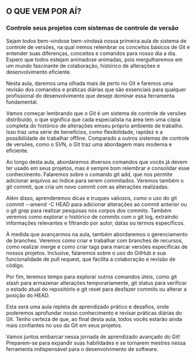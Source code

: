 ## O QUE VEM POR AÍ?

### Controle seus projetos com sistemas de controle de versão

Sejam todos bem-vindose bem-vindasà nossa primeira aula de sistema de controle de versões, na qual iremos relembrar os conceitos básicos de Git e entender suas diferenças, conceitos e comandos para nosso dia a dia. Espero que todos estejam animadose animadas, pois mergulharemos em um mundo fascinante de colaboração, histórico de alterações e desenvolvimento eficiente.

Nesta aula, daremos uma olhada mais de perto no Git e faremos uma revisão dos comandos e práticas diárias que são essenciais para qualquer profissional do desenvolvimento  que deseje dominar essa ferramenta fundamental.

Vamos começar lembrando que o Git é um sistema de controle de versões distribuído, o que significa que cada especialista na área tem uma cópia completa do histórico de alterações emseu próprio ambiente de trabalho. Isso traz uma série de benefícios, como flexibilidade, rapidez e a possibilidade de trabalhar offline. Comparado a outros sistemas de controle de versões, como o SVN, o Git traz uma abordagem mais moderna e eficiente.

Ao longo desta aula, abordaremos diversos comandos que vocês já devem ter usado  em  seus  projetos,  mas  é  sempre  bom  relembrar  e  consolidar  esse conhecimento. Falaremos sobre o comando git add, que nos permite adicionar arquivos ao índice para serem commitados. Veremos também o git commit, que cria um novo commit com as alterações realizadas.

Além disso, aprenderemos dicas e truques valiosos, como o uso do git commit --amend -C HEAD para adicionar alterações ao commit anterior ou o git grep para realizar pesquisas nos corpos dos commits. Também veremos como explorar o histórico de commits com o git log, extraindo informações relevantes e filtrando por autor, datas ou termos específicos.

À medida que avançarmos na aula, também abordaremos o gerenciamento de branches. Veremos como criar e trabalhar com branches de recursos, como realizar merge e como criar tags para marcar versões específicas de nossos projetos. Inclusive, falaremos sobre o uso do GitHub e sua funcionalidade de pull request, que facilita a colaboração e revisão de código.

Por fim, teremos tempo para explorar outros comandos úteis, como git stash para armazenar alterações temporariamente, git status para verificar o estado atual do repositório e git reset para desfazer commits ou alterar a posição do HEAD.

Esta será uma aula repleta de aprendizado prático e desafios, onde poderemos aprofundar nosso conhecimento e revisar práticas diárias do Git. Tenho certeza de que, ao final desta aula, todos vocês estarão ainda mais confiantes no uso do Git em seus projetos.

Vamos juntos embarcar nessa jornada de aprendizado avançado do Git! Preparem-se para expandir suas habilidades e se tornarem mestres nessa ferramenta indispensável para o desenvolvimento de software.
